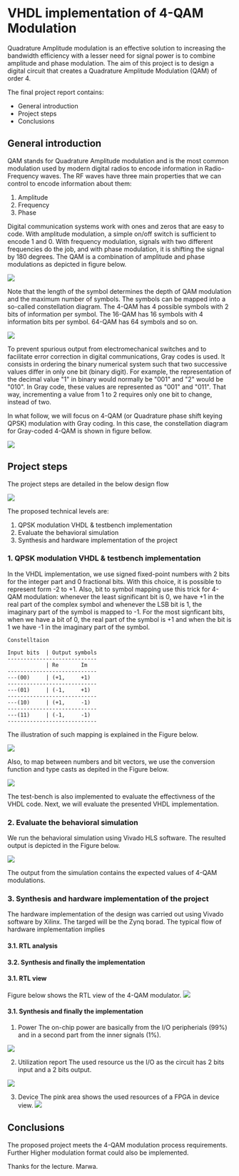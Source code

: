 # VHDL implementation of 4-QAM Modulation

Quadrature Amplitude modulation is an effective solution to increasing the bandwidth efficiency with a lesser need for signal 
power is to combine amplitude and phase modulation. The aim of this project is to design a digital circuit that creates a Quadrature Amplitude Modulation (QAM) of order 4.


The final project report contains: 
* General introduction 
* Project steps
* Conclusions
 
 ## General introduction
 QAM stands for Quadrature Amplitude modulation and is the most common modulation used by modern digital radios to encode information in Radio-Frequency waves.
The RF waves have three main properties that we can control to encode information about them:
1. Amplitude 
2. Frequency
3. Phase

Digital communication systems work with ones and zeros that are easy to code. With amplitude modulation, a simple on/off switch is sufficient to encode 1 and 0.
With frequency modulation, signals with two different frequencies do the job, and with phase modulation, it is shifting the signal by 180 degrees.
The QAM is a combination of amplitude and phase modulations as depicted in figure below.

![](Figures/Modulations.jpg)

Note that the length of the symbol determines the depth of QAM modulation and the maximum number of symbols. The symbols can be mapped into a so-called
constellation diagram. The 4-QAM has 4 possible symbols with 2 bits of information per symbol. The 16-QAM has 16 symbols with 4 information bits per symbol.
64-QAM has 64 symbols and so on.

![](Figures/diagrams.png)

To prevent spurious output from electromechanical switches and to facilitate error correction in digital communications, Gray codes is used. It consists in ordering
the binary numerical system such that two successive values differ in only one bit (binary digit).
For example, the representation of the decimal value "1" in binary would normally be "001" and "2" would be "010". 
In Gray code, these values are represented as "001" and "011". That way, incrementing a value from 1 to 2 requires only one bit to change, instead of two.

In what follow, we will focus on 4-QAM (or Quadrature phase shift keying QPSK) modulation with Gray coding. In this case, the constellation diagram for Gray-coded 4-QAM is shown in figure bellow.

 ![](Figures/QPSK_Gray_Coded.png)

 ## Project steps
 
 The project steps are detailed in the below design flow
 
 ![](Figures/flowdesign.jpg)
 
 
 The proposed technical levels are:

1. QPSK modulation VHDL & testbench implementation
2. Evaluate the behavioral simulation
3. Synthesis and hardware implementation of the project



### 1. QPSK modulation VHDL & testbench implementation

In the VHDL implementation, we use signed fixed-point numbers with 2 bits for the integer part and 0 fractional bits. With this choice, it is possible
to represent form -2 to +1. Also, bit to symbol mapping use this trick for 4-QAM modulation: 
whenever the least significant bit is 0, we have +1 in the real part of the complex symbol and whenever the LSB bit is 1, the imaginary part of the symbol is mapped to -1.
For the most signficant bits, when we have a bit of 0, the real part of the symbol is +1 and when the bit is 1 we have -1 in the imaginary part of the symbol.

~~~
Constelltaion

Input bits  | Output symbols
----------------------------
            | Re       Im
----------------------------
---(00)     | (+1,     +1)
----------------------------
---(01)     | (-1,     +1)
----------------------------
---(10)     | (+1,     -1)
----------------------------
---(11)     | (-1,     -1)
----------------------------
~~~

The illustration of such mapping is explained in the Figure below.

 ![](Figures/explain.png)


Also, to map between numbers and bit vectors, we use the conversion function and type casts as depited in the Figure below.

 ![](Figures/conversions.png)

The test-bench is also implemented to evaluate the effectivness of the VHDL code.
 Next, we will evaluate the presented VHDL implementation.

### 2. Evaluate the behavioral simulation

We run the behavioral simulation using Vivado HLS software. The resulted output is depicted in the Figure below.

 ![](Figures/simu.jpg)

The output from the simulation contains the expected values of 4-QAM modulations.

### 3. Synthesis and hardware implementation of the project

The hardware implementation of the design was carried out using Vivado software by Xilinx. The targed will be the Zynq borad.
The typical flow of hardware implementation implies 

#### 3.1. RTL analysis
#### 3.2. Synthesis and finally the implementation

#### 3.1. RTL view

Figure below shows the RTL view of the 4-QAM modulator.
 ![](Figures/rtl.jpg)


#### 3.1. Synthesis and finally the implementation
   1. Power 
The on-chip power are basically from the I/O peripherials (99%) and in a second part from the inner signals (1%).
 
![](Figures/power.jpg)

   2. Utilization report
The used resource us the I/O as the circuit has 2 bits input and a 2 bits output.

 ![](Figures/utilization.jpg)

   3. Device 
  The pink area shows the used resources of a FPGA in device view.
![](Figures/device.jpg)

 ## Conclusions

The proposed project meets the 4-QAM modulation process requirements.
Further Higher modulation format could also be implemented.

Thanks for the lecture.
Marwa.



